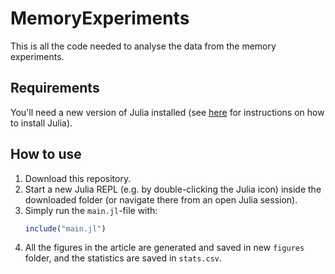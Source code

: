 # MemoryExperiments
This is all the code needed to analyse the data from the memory experiments. 

## Requirements
You'll need a new version of Julia installed (see [here](https://julialang.org/downloads/) for instructions on how to install Julia).

## How to use
1. Download this repository.
2. Start a new Julia REPL (e.g. by double-clicking the Julia icon) inside the downloaded folder (or navigate there from an open Julia session).
3. Simply run the `main.jl`-file with:
   ```julia
   include("main.jl")
   ```
4. All the figures in the article are generated and saved in new `figures` folder, and the statistics are saved in `stats.csv`.
